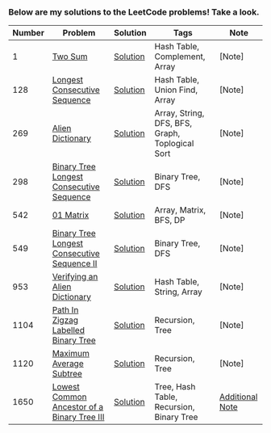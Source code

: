 ### Below are my solutions to the LeetCode problems! Take a look. 
<!-- **Note:** My solutions are in python -->


| **Number**      | **Problem**     |  **Solution**    | **Tags**        |  **Note**   |
| ----------- | ----------- |  ----------- | ----------- | ----------- |
|  1  | [Two Sum](https://leetcode.com/problems/two-sum/)      | [Solution](https://github.com/deepakshi-mittal/leetcode_solutions/blob/main/Solutions/twoSum_1.py)      | Hash Table, Complement, Array | [Note]
|  128  | [Longest Consecutive Sequence](https://leetcode.com/problems/longest-consecutive-sequence/)      | [Solution](https://github.com/deepakshi-mittal/leetcode_solutions/blob/main/Solutions/LongestConsecutiveSequence128.py)      | Hash Table, Union Find, Array | [Note]
|  269  | [Alien Dictionary](https://leetcode.com/problems/alien-dictionary/)      | [Solution](https://github.com/deepakshi-mittal/leetcode_solutions/blob/main/Solutions/AlienDictionary269.py)      | Array, String, DFS, BFS, Graph, Toplogical Sort | [Note]
|  298  | [Binary Tree Longest Consecutive Sequence](https://leetcode.com/problems/binary-tree-longest-consecutive-sequence/)      | [Solution](https://github.com/deepakshi-mittal/leetcode_solutions/blob/main/Solutions/BinaryTreeLongestConsecutiveSequence298.py)      | Binary Tree, DFS | [Note]
|  542  | [01 Matrix](https://leetcode.com/problems/01-matrix/)      | [Solution](https://github.com/deepakshi-mittal/leetcode_solutions/blob/main/Solutions/01-matrix542.py)      | Array, Matrix, BFS, DP | [Note]
|  549  | [Binary Tree Longest Consecutive Sequence II](https://leetcode.com/problems/binary-tree-longest-consecutive-sequence-ii/)      | [Solution](https://github.com/deepakshi-mittal/leetcode_solutions/blob/main/Solutions/BinaryTreeLongestConsecutiveSequenceII_549.py)      | Binary Tree, DFS | [Note]
|  953  | [Verifying an Alien Dictionary](https://leetcode.com/problems/verifying-an-alien-dictionary/)      | [Solution](https://github.com/deepakshi-mittal/leetcode_solutions/blob/main/Solutions/VerifyingAnAlienDictionary953.py)      | Hash Table, String, Array | [Note]
|  1104  | [Path In Zigzag Labelled Binary Tree](https://leetcode.com/problems/path-in-zigzag-labelled-binary-tree/)      | [Solution](https://github.com/deepakshi-mittal/leetcode_solutions/blob/main/Solutions/1104_PathInZigzagLabelledBinaryTree.py)      | Recursion, Tree | [Note]
|  1120  | [Maximum Average Subtree](https://leetcode.com/problems/maximum-average-subtree/)      | [Solution](https://github.com/deepakshi-mittal/leetcode_solutions/blob/main/Solutions/MaximumAverageSubtree1120.py)      | Recursion, Tree | [Note]
|  1650  | [Lowest Common Ancestor of a Binary Tree III](https://leetcode.com/problems/lowest-common-ancestor-of-a-binary-tree-iii/)      | [Solution](https://github.com/deepakshi-mittal/leetcode_solutions/blob/main/Solutions/lowestCommonAncestorBT3_1650.py)      | Tree, Hash Table, Recursion, Binary Tree | [Additional Note](https://github.com/deepakshi-mittal/leetcode_solutions/blob/main/Notes/lowestCommonAncestorBT3_1650Note.txt)
